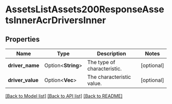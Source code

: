 # AssetsListAssets200ResponseAssetsInnerAcrDriversInner

## Properties

Name | Type | Description | Notes
------------ | ------------- | ------------- | -------------
**driver_name** | Option<**String**> | The type of characteristic. | [optional]
**driver_value** | Option<**Vec<String>**> | The characteristic value. | [optional]

[[Back to Model list]](../README.md#documentation-for-models) [[Back to API list]](../README.md#documentation-for-api-endpoints) [[Back to README]](../README.md)


